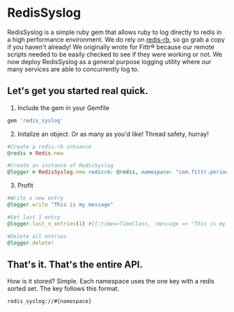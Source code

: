 RedisSyslog
===================
RedisSyslog is a simple ruby gem that allows ruby to log directly to redis in a high performance environment.  We do rely on [redis-rb](https://github.com/redis/redis-rb "redis-rb"), so go grab a copy if you haven't already!  We originally wrote for Fittr® because our remote scripts needed to be easily checked to see if they were working or not.  We now deploy RedisSyslog as a general purpose logging utility where our many services are able to concurrently log to.

Let's get you started real quick.
-------------

1. Include the gem in your Gemfile
 ```ruby
gem 'redis_syslog'
```

2. Initalize an object.  Or as many as you'd like! Thread safety, hurray!
 ```ruby
#Create a redis-rb intsance
@redis = Redis.new

#Create an instance of RedisSyslog 
@logger = RedisSyslog.new redisrb: @redis, namespace: "com.fittr.periodic"
```

3. Profit
 ```ruby
#Write a new entry
@logger.write "This is my message"

#Get last 1 entry
@logger.last_n_entries(1) #[{:time=>TimeClass, :message => "This is my message"]

#Delete all entries
@logger.delete!
```

That's it.  That's the entire API.
------------
How is it stored?  Simple.  Each namespace uses the one key with a redis sorted set.  The key follows this format.

`` redis_syslog://#{namespace} ``
